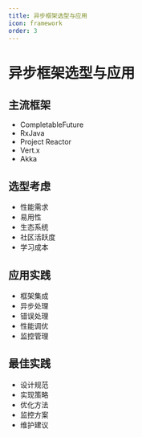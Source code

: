 ```yaml
---
title: 异步框架选型与应用
icon: framework
order: 3
---
```


# 异步框架选型与应用

## 主流框架
- CompletableFuture
- RxJava
- Project Reactor
- Vert.x
- Akka

## 选型考虑
- 性能需求
- 易用性
- 生态系统
- 社区活跃度
- 学习成本

## 应用实践
- 框架集成
- 异步处理
- 错误处理
- 性能调优
- 监控管理

## 最佳实践
- 设计规范
- 实现策略
- 优化方法
- 监控方案
- 维护建议
